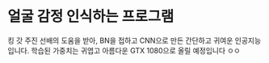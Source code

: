 # 얼굴 감정 인식하는 프로그램

킹 갓 주진 선배의 도움을 받아, BN을 접하고 CNN으로 만든 간단하고 귀여운 인공지능입니다. 학습된 가중치는 귀엽고 아름다운 GTX
1080으로 올릴 예정입니다 ㅇㅇ